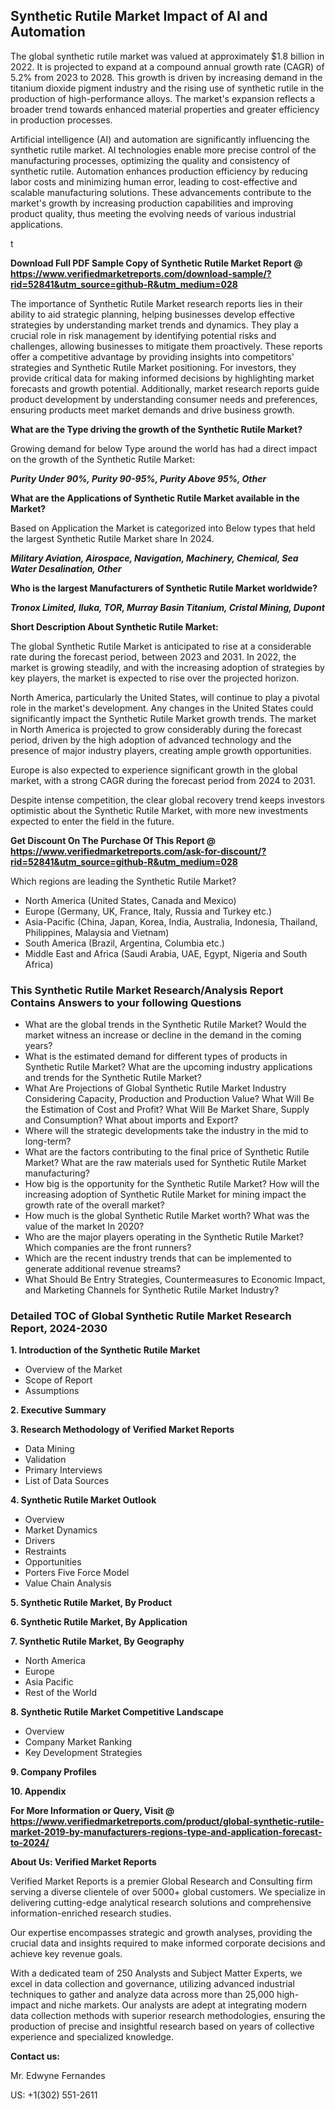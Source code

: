 <h2>Synthetic Rutile Market Impact of AI and Automation</h2><p>The global synthetic rutile market was valued at approximately $1.8 billion in 2022. It is projected to expand at a compound annual growth rate (CAGR) of 5.2% from 2023 to 2028. This growth is driven by increasing demand in the titanium dioxide pigment industry and the rising use of synthetic rutile in the production of high-performance alloys. The market's expansion reflects a broader trend towards enhanced material properties and greater efficiency in production processes.</p><p>Artificial intelligence (AI) and automation are significantly influencing the synthetic rutile market. AI technologies enable more precise control of the manufacturing processes, optimizing the quality and consistency of synthetic rutile. Automation enhances production efficiency by reducing labor costs and minimizing human error, leading to cost-effective and scalable manufacturing solutions. These advancements contribute to the market's growth by increasing production capabilities and improving product quality, thus meeting the evolving needs of various industrial applications.</p>t</p><p id="" class=""><strong>Download Full PDF Sample Copy of Synthetic Rutile Market Report @ <a href="https://www.verifiedmarketreports.com/download-sample/?rid=52841&utm_source=github-R&utm_medium=028" target="_blank">https://www.verifiedmarketreports.com/download-sample/?rid=52841&utm_source=github-R&utm_medium=028</a></strong></p><p>The importance of&nbsp;Synthetic Rutile Market research reports lies in their ability to aid strategic planning, helping businesses develop effective strategies by understanding market trends and dynamics. They play a crucial role in risk management by identifying potential risks and challenges, allowing businesses to mitigate them proactively. These reports offer a competitive advantage by providing insights into competitors' strategies and Synthetic Rutile Market positioning. For investors, they provide critical data for making informed decisions by highlighting market forecasts and growth potential. Additionally, market research reports guide product development by understanding consumer needs and preferences, ensuring products meet market demands and drive business growth.</p><p><strong>What are the&nbsp;Type driving the growth of the Synthetic Rutile Market?</strong></p><p id="" class="">Growing demand for below Type around the world has had a direct impact on the growth of the Synthetic Rutile Market:</p><em><strong>Purity Under 90%, Purity 90-95%, Purity Above 95%, Other</strong></em></p><strong>What are the&nbsp;Applications&nbsp;of Synthetic Rutile Market available in the Market?</strong></p><p id="" class="">Based on Application the Market is categorized into Below types that held the largest Synthetic Rutile Market share In 2024.</p><em><strong>Military Aviation, Airospace, Navigation, Machinery, Chemical, Sea Water Desalination, Other</strong></em></p><strong>Who is the largest Manufacturers of Synthetic Rutile Market worldwide?</strong></p><p><em><strong>Tronox Limited, Iluka, TOR, Murray Basin Titanium, Cristal Mining, Dupont</strong></em></p><p id="" class=""><strong>Short Description About Synthetic Rutile Market:</strong></p><p>The global Synthetic Rutile Market is anticipated to rise at a considerable rate during the forecast period, between 2023 and 2031. In 2022, the market is growing steadily, and with the increasing adoption of strategies by key players, the market is expected to rise over the projected horizon.</p><p>North America, particularly the United States, will continue to play a pivotal role in the market's development. Any changes in the United States could significantly impact the Synthetic Rutile Market growth trends. The market in North America is projected to grow considerably during the forecast period, driven by the high adoption of advanced technology and the presence of major industry players, creating ample growth opportunities.</p><p>Europe is also expected to experience significant growth in the global market, with a strong CAGR during the forecast period from 2024 to 2031.</p><p>Despite intense competition, the clear global recovery trend keeps investors optimistic about the Synthetic Rutile Market, with more new investments expected to enter the field in the future.</p><p id="" class=""><strong>Get Discount On The Purchase Of This Report @ <a href="https://www.verifiedmarketreports.com/ask-for-discount/?rid=52841&utm_source=github-R&utm_medium=028" target="_blank">https://www.verifiedmarketreports.com/ask-for-discount/?rid=52841&utm_source=github-R&utm_medium=028</a></strong></p>Which regions are leading the Synthetic Rutile Market?</p><ul><li>North America (United States, Canada and Mexico)</li><li>Europe (Germany, UK, France, Italy, Russia and Turkey etc.)</li><li>Asia-Pacific (China, Japan, Korea, India, Australia, Indonesia, Thailand, Philippines, Malaysia and Vietnam)</li><li>South America (Brazil, Argentina, Columbia etc.)</li><li>Middle East and Africa (Saudi Arabia, UAE, Egypt, Nigeria and South Africa)</li></ul><h3 id="" class="">This Synthetic Rutile Market Research/Analysis Report Contains Answers to your following Questions</h3><ul><li>What are the global trends in the Synthetic Rutile Market? Would the market witness an increase or decline in the demand in the coming years?</li><li>What is the estimated demand for different types of products in Synthetic Rutile Market? What are the upcoming industry applications and trends for the Synthetic Rutile Market?</li><li>What Are Projections of Global Synthetic Rutile Market Industry Considering Capacity, Production and Production Value? What Will Be the Estimation of Cost and Profit? What Will Be Market Share, Supply and Consumption? What about imports and Export?</li><li>Where will the strategic developments take the industry in the mid to long-term?</li><li>What are the factors contributing to the final price of Synthetic Rutile Market? What are the raw materials used for Synthetic Rutile Market manufacturing?</li><li>How big is the opportunity for the Synthetic Rutile Market? How will the increasing adoption of Synthetic Rutile Market for mining impact the growth rate of the overall market?</li><li>How much is the global Synthetic Rutile Market worth? What was the value of the market In 2020?</li><li>Who are the major players operating in the Synthetic Rutile Market? Which companies are the front runners?</li><li>Which are the recent industry trends that can be implemented to generate additional revenue streams?</li><li>What Should Be Entry Strategies, Countermeasures to Economic Impact, and Marketing Channels for Synthetic Rutile Market Industry?</li></ul><h3 id="" class="">Detailed TOC of Global Synthetic Rutile Market Research Report, 2024-2030</h3><p id="" class=""><strong>1. Introduction of the Synthetic Rutile Market</strong></p><ul><li>Overview of the Market</li><li>Scope of Report</li><li>Assumptions</li></ul><p id="" class=""><strong>2. Executive Summary</strong></p><p id="" class=""><strong>3. Research Methodology of Verified Market Reports</strong></p><ul><li>Data Mining</li><li>Validation</li><li>Primary Interviews</li><li>List of Data Sources</li></ul><p id="" class=""><strong>4. Synthetic Rutile Market Outlook</strong></p><ul><li>Overview</li><li>Market Dynamics</li><li>Drivers</li><li>Restraints</li><li>Opportunities</li><li>Porters Five Force Model</li><li>Value Chain Analysis</li></ul><p id="" class=""><strong>5. Synthetic Rutile Market, By Product</strong></p><p id="" class=""><strong>6. Synthetic Rutile Market, By Application</strong></p><p id="" class=""><strong>7. Synthetic Rutile Market, By Geography</strong></p><ul><li>North America</li><li>Europe</li><li>Asia Pacific</li><li>Rest of the World</li></ul><p id="" class=""><strong>8. Synthetic Rutile Market Competitive Landscape</strong></p><ul><li>Overview</li><li>Company Market Ranking</li><li>Key Development Strategies</li></ul><p id="" class=""><strong>9. Company Profiles</strong></p><p id="" class=""><strong>10. Appendix</strong></p><p id="" class=""><strong>For More Information or Query, Visit @ <a href="https://www.verifiedmarketreports.com/product/global-synthetic-rutile-market-2019-by-manufacturers-regions-type-and-application-forecast-to-2024/" target="_blank">https://www.verifiedmarketreports.com/product/global-synthetic-rutile-market-2019-by-manufacturers-regions-type-and-application-forecast-to-2024/</a></strong></p><p id="" class=""><strong>About Us: Verified Market Reports</strong></p><p id="" class="">Verified Market Reports is a premier Global Research and Consulting firm serving a diverse clientele of over 5000+ global customers. We specialize in delivering cutting-edge analytical research solutions and comprehensive information-enriched research studies.</p><p id="" class="">Our expertise encompasses strategic and growth analyses, providing the crucial data and insights required to make informed corporate decisions and achieve key revenue goals.</p><p id="" class="">With a dedicated team of 250 Analysts and Subject Matter Experts, we excel in data collection and governance, utilizing advanced industrial techniques to gather and analyze data across more than 25,000 high-impact and niche markets. Our analysts are adept at integrating modern data collection methods with superior research methodologies, ensuring the production of precise and insightful research based on years of collective experience and specialized knowledge.</p><p id="" class=""><strong>Contact us:</strong></p><p id="" class="">Mr. Edwyne Fernandes</p><p id="" class="">US: +1(302) 551-2611</p>